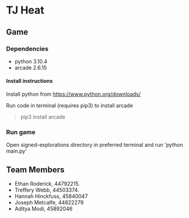 # TJ Heat

## Game

### Dependencies

- python 3.10.4
- arcade 2.6.15

#### Install instructions

Install python from https://www.python.org/downloads/

Run code in terminal (requires pip3) to install arcade

> pip3 install arcade

### Run game

Open signed-explorations directory in preferred terminal and run 'python main.py'


## Team Members

- Ethan Roderick, 44792215.
- Treffery Webb, 44503374.
- Hannah Hinckfuss, 45840047
- Joseph Metcalfe, 44822279
- Aditya Modi, 45892046
